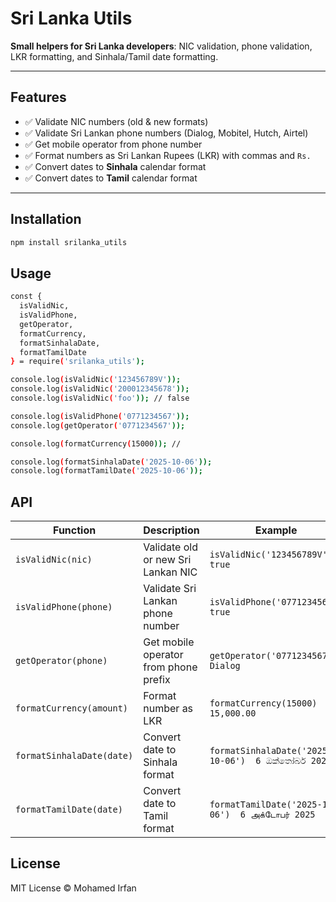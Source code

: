 # Sri Lanka Utils

**Small helpers for Sri Lanka developers**: NIC validation, phone validation, LKR formatting, and Sinhala/Tamil date formatting.  

---

## Features

- ✅ Validate NIC numbers (old & new formats)  
- ✅ Validate Sri Lankan phone numbers (Dialog, Mobitel, Hutch, Airtel)  
- ✅ Get mobile operator from phone number  
- ✅ Format numbers as Sri Lankan Rupees (LKR) with commas and `Rs.`  
- ✅ Convert dates to **Sinhala** calendar format  
- ✅ Convert dates to **Tamil** calendar format  

---

## Installation

```bash
npm install srilanka_utils
```

## Usage


``` bash
const { 
  isValidNic, 
  isValidPhone, 
  getOperator, 
  formatCurrency, 
  formatSinhalaDate, 
  formatTamilDate 
} = require('srilanka_utils');

console.log(isValidNic('123456789V')); 
console.log(isValidNic('200012345678'));
console.log(isValidNic('foo')); // false

console.log(isValidPhone('0771234567')); 
console.log(getOperator('0771234567')); 

console.log(formatCurrency(15000)); //

console.log(formatSinhalaDate('2025-10-06')); 
console.log(formatTamilDate('2025-10-06'));   
```


## API


| Function                  | Description                           | Example                                              |
| ------------------------- | ------------------------------------- | ---------------------------------------------------- |
| `isValidNic(nic)`         | Validate old or new Sri Lankan NIC    | `isValidNic('123456789V')  true`                     |
| `isValidPhone(phone)`     | Validate Sri Lankan phone number      | `isValidPhone('0771234567')  true`                   |
| `getOperator(phone)`      | Get mobile operator from phone prefix | `getOperator('0771234567')  Dialog`                  |
| `formatCurrency(amount)`  | Format number as LKR                  | `formatCurrency(15000)  Rs. 15,000.00`               |
| `formatSinhalaDate(date)` | Convert date to Sinhala format        | `formatSinhalaDate('2025-10-06')  6 ඔක්තෝබර් 2025`  | 
| `formatTamilDate(date)`   | Convert date to Tamil format          | `formatTamilDate('2025-10-06')  6 அக்டோபர் 2025`    |



## License

MIT License © Mohamed Irfan
